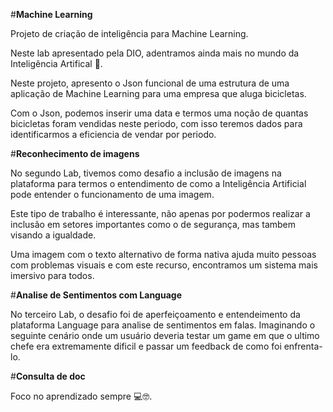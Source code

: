 #**Machine Learning**

Projeto de criação de inteligência para Machine Learning.

Neste lab apresentado pela DIO, adentramos ainda mais no mundo da Inteligência Artifical 🤖.

Neste projeto, apresento o Json funcional de uma estrutura de uma aplicação de Machine Learning para uma empresa que aluga bicicletas.

Com o Json, podemos inserir uma data e termos uma noção de quantas bicicletas foram vendidas neste periodo, com isso teremos dados para identificarmos a eficiencia de vendar por periodo.


#**Reconhecimento de imagens**

No segundo Lab, tivemos como desafio a inclusão de imagens na plataforma para termos o entendimento de como a Inteligência Artificial pode entender o funcionamento de uma imagem. 

Este tipo de trabalho é interessante, não apenas por podermos realizar a inclusão em setores importantes como o de segurança, mas tambem visando a igualdade.

Uma imagem com o texto alternativo de forma nativa ajuda muito pessoas com problemas visuais e com este recurso, encontramos um sistema mais imersivo para todos.


#**Analise de Sentimentos com Language**

No terceiro Lab, o desafio foi de aperfeiçoamento e entendeimento da plataforma Language para analise de sentimentos em falas.
Imaginando o seguinte cenário onde um usuário deveria testar um game em que o ultimo chefe era extremamente dificil e passar um feedback de como foi enfrenta-lo.


#**Consulta de doc**


Foco no aprendizado sempre 💻🤓.
